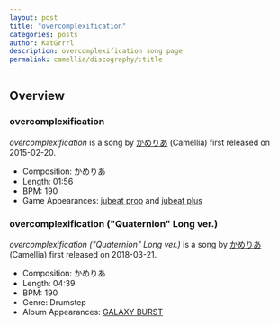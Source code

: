 ```yaml
---
layout: post
title: "overcomplexification"
categories: posts
author: KatGrrrl
description: overcomplexification song page
permalink: camellia/discography/:title
---
```


## Overview

### overcomplexification

*overcomplexification* is a song by [かめりあ](<{% link postsWiki/_posts/2023-12-10-camellia.md %}>) (Camellia) first released on 2015-02-20.

* Composition: かめりあ
* Length: 01:56
* BPM: 190
* Game Appearances: [jubeat prop](https://remywiki.com/AC_jb_prop) and [jubeat plus](https://remywiki.com/CS_jb_plus)

### overcomplexification ("Quaternion" Long ver.)

*overcomplexification ("Quaternion" Long ver.)* is a song by [かめりあ](<{% link postsWiki/_posts/2023-12-10-camellia.md %}>) (Camellia) first released on 2018-03-21.

* Composition: かめりあ
* Length: 04:39
* BPM: 190
* Genre: Drumstep
* Album Appearances: [GALAXY BURST](<{% link postsInclude/_posts/camellia/albums/GALAXY-BURST/2023-12-21-GALAXY-BURST.md %}>)
